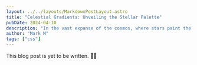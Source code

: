 ```yaml
---
layout: ../../layouts/MarkdownPostLayout.astro
title: "Celestial Gradients: Unveiling the Stellar Palette"
pubDate: 2024-04-10
description: "In the vast expanse of the cosmos, where stars paint the canvas of the night sky, a subtle interplay of light and shadow unveils the celestial wonders before us..."
author: "Mark M"
tags: ["css"]
---
```


This blog post is yet to be written. 🧑‍🚀
